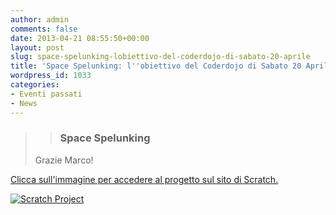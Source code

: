 ```yaml
---
author: admin
comments: false
date: 2013-04-21 08:55:50+00:00
layout: post
slug: space-spelunking-lobiettivo-del-coderdojo-di-sabato-20-aprile
title: 'Space Spelunking: l''obiettivo del Coderdojo di Sabato 20 Aprile. '
wordpress_id: 1033
categories:
- Eventi passati
- News
---
```


<blockquote>

> 
> ### **Space Spelunking**
> 
> 
Grazie Marco!</blockquote>




[Clicca sull'immagine per accedere al progetto sul sito di Scratch.](//scratch.mit.edu/projects/marcofaedo/3272457)





[![Scratch Project](//scratch.mit.edu/static/projects/marcofaedo/3272457_med.png)](//scratch.mit.edu/projects/marcofaedo/3272457)
